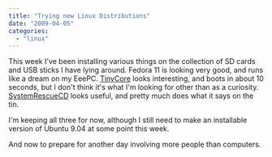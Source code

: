 ```yaml
---
title: "Trying new Linux Distributions"
date: "2009-04-05"
categories: 
  - "linux"
---
```


This week I've been installing various things on the collection of SD cards and USB sticks I have lying around. Fedora 11 is looking very good, and runs like a dream on my EeePC. [TinyCore](http://www.tinycorelinux.com/) looks interesting, and boots in about 10 seconds, but I don't think it's what I'm looking for other than as a curiosity. [SystemRescueCD](http://www.sysresccd.org/Main_Page) looks useful, and pretty much does what it says on the tin.  
  
I'm keeping all three for now, although I still need to make an installable version of Ubuntu 9.04 at some point this week.  
  
And now to prepare for another day involving more people than computers.
